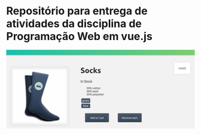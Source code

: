 # Repositório para entrega de atividades da disciplina de Programação Web em vue.js

![foto da página](screenshot.png)